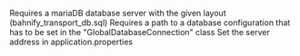 Requires a mariaDB database server with the given layout (bahnify_transport_db.sql) 
Requires a path to a database configuration that has to be set in the "GlobalDatabaseConnection" class
Set the server address in application.properties 
